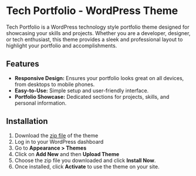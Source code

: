 # Tech Portfolio - WordPress Theme

Tech Portfolio is a WordPress technology style portfolio theme designed for showcasing your skills and projects. Whether you are a developer, designer, or tech enthusiast, this theme provides a sleek and professional layout to highlight your portfolio and accomplishments.

## Features

- **Responsive Design:** Ensures your portfolio looks great on all devices, from desktops to mobile phones.
- **Easy-to-Use:** Simple setup and user-friendly interface.
- **Portfolio Showcase:** Dedicated sections for projects, skills, and personal information.

## Installation

1. Download the [zip file](https://github.com/dustin-yulo/tech-portfolio/archive/refs/heads/main.zip) of the theme
2. Log in to your WordPress dashboard
3. Go to **Appearance > Themes**
4. Click on **Add New** and then **Upload Theme**
5. Choose the zip file you downloaded and click **Install Now**.
6. Once installed, click **Activate** to use the theme on your site.
